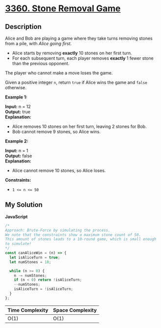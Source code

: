 # [3360. Stone Removal Game](https://leetcode.com/problems/stone-removal-game)

## Description

Alice and Bob are playing a game where they take turns removing stones from a pile, with _Alice going first_.

- Alice starts by removing **exactly** 10 stones on her first turn.
- For each subsequent turn, each player removes **exactly** 1 fewer stone than the previous opponent.

The player who cannot make a move loses the game.

Given a positive integer `n`, return `true` if Alice wins the game and `false` otherwise.

**Example 1:**

**Input:** n = 12  
**Output:** true  
**Explanation:**

- Alice removes 10 stones on her first turn, leaving 2 stones for Bob.
- Bob cannot remove 9 stones, so Alice wins.

**Example 2:**

**Input:** n = 1  
**Output:** false  
**Explanation:**

- Alice cannot remove 10 stones, so Alice loses.

**Constraints:**

- `1 <= n <= 50`

## My Solution

**JavaScript**

```js
/*
Approach: Brute-Force by simulating the process.
We note that the constraints show a maximum stone count of 50.
This amount of stones leads to a 10-round game, which is small enough
to simulate!
*/
const canAliceWin = (n) => {
  let isAliceTurn = true;
  let numStones = 10;

  while (n >= 0) {
    n -= numStones;
    if (n < 0) return !isAliceTurn;
    --numStones;
    isAliceTurn = !isAliceTurn;
  }
};
```

| Time Complexity | Space Complexity |
| --------------- | ---------------- |
| O(1)            | O(1)             |
